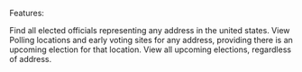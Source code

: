 Features:

Find all elected officials representing any address in the united states.
View Polling locations and early voting sites for any address, providing there is an upcoming election for that location.
View all upcoming elections, regardless of address.
